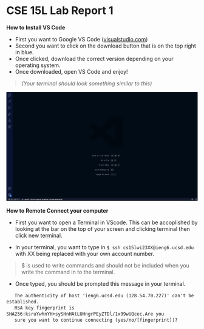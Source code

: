 CSE 15L Lab Report 1
===========================================================================================================================================================





__How to Install VS Code__ 

- First you want to Google VS Code ([visualstudio.com](https://code.visualstudio.com/))
- Second you want to click on the download button that is on the top right in blue. 
- Once clicked, download the correct version depending on your operating system. 
- Once downloaded, open VS Code and enjoy! 

>_(Your terminal should look something similar to this)_

![](VScodeStartUP.png)



__How to Remote Connect your computer__

- First you want to open a Terminal in VScode. This can be accoplished by looking at the bar on the top of your screen 
and clicking terminal then click new terminal. 

- In your terminal, you want to type in ```$ ssh cs15lwi23XX@ieng6.ucsd.edu``` with XX being replaced with your own account number.

 > $ is used to write commands and should not be included when you write the command in to the terminal. 

- Once typed, you should be prompted this message in your terminal. 

```
   The authenticity of host 'ieng6.ucsd.edu (128.54.70.227)' can't be established.
   RSA key fingerprint is SHA256:ksruYwhnYH+sySHnHAtLUHngrPEyZTDl/1x99wUQcec.Are you 
   sure you want to continue connecting (yes/no/[fingerprint])?
```



